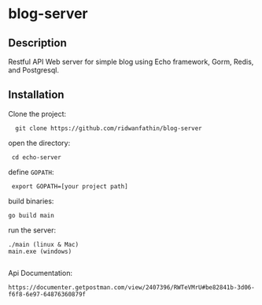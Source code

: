 # blog-server

## Description 
Restful API Web server for simple blog using Echo framework, Gorm, Redis, and Postgresql. 

## Installation
Clone the project:
```
  git clone https://github.com/ridwanfathin/blog-server
 ```
 open the directory:
 ```
  cd echo-server
 ```
 
 define `GOPATH`:
 ```
  export GOPATH=[your project path]
 ```
 
 build binaries: 
 ``` 
 go build main
 
 ```
 
 run the server: 
 
 ```
 ./main (linux & Mac)
 main.exe (windows)

 
 ```

  Api Documentation:
 
 ```
 https://documenter.getpostman.com/view/2407396/RWTeVMrU#be82841b-3d06-f6f8-6e97-64876360879f
 
 ```

  
